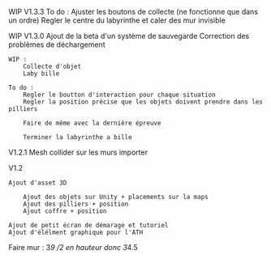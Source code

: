 WIP V1.3.3
	To do :
		Ajuster les boutons de collecte (ne fonctionne que dans un ordre)
		Regler le centre du labyrinthe et caler des mur invisible

WIP V1.3.0
	Ajout de la beta d'un système de sauvegarde
	Correction des problèmes de déchargement

	WIP : 
		Collecte d'objet
		Laby bille

	To do :
		Regler le boutton d'interaction pour chaque situation
		Regler la position précise que les objets doivent prendre dans les pilliers

		Faire de même avec la dernière épreuve

		Terminer la labyrinthe a bille

V1.2.1
	Mesh collider sur les murs importer

V1.2

	Ajout d'asset 3D

		Ajout des objets sur Unity + placements sur la maps
		Ajout des pilliers + position
		Ajout coffre + position

	Ajout de petit écran de démarage et tutoriel
	Ajout d'élélment graphique pour l'ATH

Faire mur : 3*9 /2 en hauteur donc 3*4.5